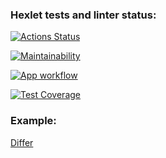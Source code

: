 ### Hexlet tests and linter status:

[![Actions Status](https://github.com/Esthiy/java-project-71/actions/workflows/hexlet-check.yml/badge.svg)](https://github.com/Esthiy/java-project-71/actions)

[![Maintainability](https://api.codeclimate.com/v1/badges/bc953fb0ab378995dab3/maintainability)](https://codeclimate.com/github/Esthiy/java-project-71/maintainability)

[![App workflow](https://github.com/Esthiy/java-project-71/actions/workflows/build-app.yml/badge.svg)](https://github.com/Esthiy/java-project-71/actions/workflows/build-app.yml)

[![Test Coverage](https://api.codeclimate.com/v1/badges/150c3e1f305c159c8e4c/test_coverage)](https://codeclimate.com/github/Esthiy/java-project-71/test_coverage)

### Example:

[Differ](https://asciinema.org/a/eFkYhIZ1LxiJAPRXT9hDTibR6)
